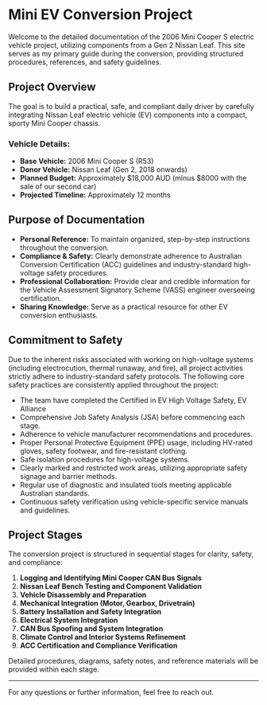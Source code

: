 # Mini EV Conversion Project 

Welcome to the detailed documentation of the 2006 Mini Cooper S electric vehicle project, utilizing components from a Gen 2 Nissan Leaf. This site serves as my primary guide during the conversion, providing structured procedures, references, and safety guidelines.

## Project Overview

The goal is to build a practical, safe, and compliant daily driver by carefully integrating Nissan Leaf electric vehicle (EV) components into a compact, sporty Mini Cooper chassis.

### Vehicle Details:

- **Base Vehicle:** 2006 Mini Cooper S (R53)
- **Donor Vehicle:** Nissan Leaf (Gen 2, 2018 onwards)
- **Planned Budget:** Approximately $18,000 AUD (minus $8000 with the sale of our second car)
- **Projected Timeline:** Approximately 12 months

## Purpose of Documentation

- **Personal Reference:** To maintain organized, step-by-step instructions throughout the conversion.
- **Compliance & Safety:** Clearly demonstrate adherence to Australian Conversion Certification (ACC) guidelines and industry-standard high-voltage safety procedures.
- **Professional Collaboration:** Provide clear and credible information for the Vehicle Assessment Signatory Scheme (VASS) engineer overseeing certification.
- **Sharing Knowledge:** Serve as a practical resource for other EV conversion enthusiasts.

## Commitment to Safety

Due to the inherent risks associated with working on high-voltage systems (including electrocution, thermal runaway, and fire), all project activities strictly adhere to industry-standard safety protocols. The following core safety practices are consistently applied throughout the project:

- The team have completed the Certified in EV High Voltage Safety, EV Alliance 
- Comprehensive Job Safety Analysis (JSA) before commencing each stage.
- Adherence to vehicle manufacturer recommendations and procedures.
- Proper Personal Protective Equipment (PPE) usage, including HV-rated gloves, safety footwear, and fire-resistant clothing.
- Safe isolation procedures for high-voltage systems.
- Clearly marked and restricted work areas, utilizing appropriate safety signage and barrier methods.
- Regular use of diagnostic and insulated tools meeting applicable Australian standards.
- Continuous safety verification using vehicle-specific service manuals and guidelines.

## Project Stages

The conversion project is structured in sequential stages for clarity, safety, and compliance:

1. **Logging and Identifying Mini Cooper CAN Bus Signals**
2. **Nissan Leaf Bench Testing and Component Validation**
3. **Vehicle Disassembly and Preparation**
4. **Mechanical Integration (Motor, Gearbox, Drivetrain)**
5. **Battery Installation and Safety Integration**
6. **Electrical System Integration**
7. **CAN Bus Spoofing and System Integration**
8. **Climate Control and Interior Systems Refinement**
9. **ACC Certification and Compliance Verification**

Detailed procedures, diagrams, safety notes, and reference materials will be provided within each stage.

---

For any questions or further information, feel free to reach out.


